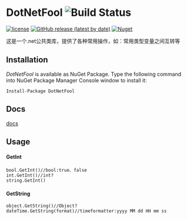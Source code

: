 # DotNetFool ![Build Status](https://github.com/lhwsa2010/DotNet/actions/workflows/build.yml/badge.svg)

[![license](http://img.shields.io/badge/license-MIT-green.svg)](https://github.com/lhwsa2010/DotNet/blob/main/LICENSE)
[![GitHub release (latest by date)](https://img.shields.io/github/v/release/lhwsa2010/dotnet)](https://github.com/lhwsa2010/dotnet/releases)
[![Nuget](https://img.shields.io/nuget/v/dotnetfool)](https://www.nuget.org/packages/DotNetFool)

这是一个.net公共类库，提供了各种常用操作，如：常用类型变量之间互转等



## Installation
*DotNetFool* is available as NuGet Package. Type the following command into NuGet Package Manager Console window to install it:
```
Install-Package DotNetFool
```

## Docs

[docs](https://lhwsa2010.github.io/DotNet)

## Usage

#### GetInt
```
bool.GetInt()//bool:true、false
int.GetInt()//int?
string.GetInt()
```
#### GetString
```
object.GetString()//Object?
dateTime.GetString(format)//timeformatter:yyyy MM dd HH mm ss
```
